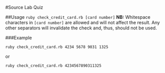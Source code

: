 #Source Lab Quiz

##Usage
`ruby check_credit_card.rb [card number]`
**NB:** Whitespace characters in `[card number]` are allowed and will not affect the result. Any other separators will invalidate the check and, thus, should not be used.

###Example
```shell
ruby check_credit_card.rb 4234 5678 9031 1325
```
or
```shell
ruby check_credit_card.rb 4234567890311325
```
